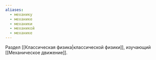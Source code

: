 ```yaml
---
aliases:
  - механику
  - механике
  - механики
  - механикой
  - механике
---
```

Раздел [[Классическая физика|классической физики]], изучающий [[Механическое движение]].